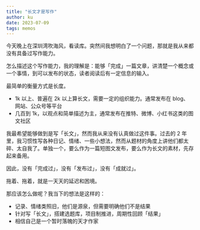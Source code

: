 ```yaml
---
title: "长文才是写作"
author: ku
date: 2023-07-09
tags: memos
---
```


今天晚上在深圳湾吹海风，看读库。突然间我想明白了一个问题，那就是我从来都没有具备过写作能力。

怎么描述这个写作能力，我的理解是：能够「完成」一篇文章，讲清楚一个概念或一个事情，到可以发布的状态，读者阅读后有一定信息的输入。

最简单的衡量方式是长度。

- 1k 以上、普遍在 2k 以上算长文，需要一定的组织能力。通常发布在 blog、网站、公众号等平台
- 几百到 1k，以观点和简单描述为主，通常发布在推特、微博、小红书这类的图文社区

我最希望能够做到是写「长文」，然而我从来没有认真做过这件事。过去的 2 年里，我习惯性写各种日记、情绪、一些小想法，然而从题材的角度上讲他们都太碎、太自我了。单独一个，要么作为一篇短图文发布，要么作为长文的素材，先存起来备用。

因此，没有「完成过」，没有「发布过」，没有「成就过」。

拖着、拖着，就是一天天的延迟和困境。

那应该怎么做呢？我当下的想法是这样的：

- 记录、情绪类照旧，他们是源泉，但需要明确他们不是结果
- 针对写「长文」，搭建选题库，项目制推进，周期性回顾「结果」
- 相信自己是一个暂时落魄的天才作家
